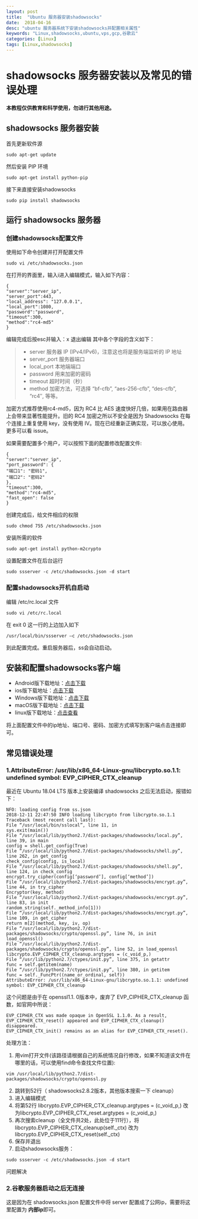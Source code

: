 ```yaml
---
layout: post
title:  "Ubuntu 服务器安装shadowsocks"
date:  2018-04-16
desc: "ubuntu 服务器系统下安装shadowsocks并配置相关属性"
keywords: "Linux,shadowsocks,ubuntu,vps,gcp,谷歌云"
categories: [Linux]
tags: [Linux,shadowsocks]
---
```

# shadowsocks 服务器安装以及常见的错误处理

**本教程仅供教育和科学使用，勿进行其他用途。**

## shadowsocks 服务器安装

首先更新软件源

```
sudo apt-get update
```

然后安装 PIP 环境

```
sudo apt-get install python-pip
```

接下来直接安装shadowsocks

```
sudo pip install shadowsocks
```

## 运行 shadowsocks 服务器

### 创建shadowsocks配置文件

使用如下命令创建并打开配置文件

```
sudo vi /etc/shadowsocks.json
```

在打开的界面里，输入i进入编辑模式，输入如下内容：

```
{
"server":"server_ip",
"server_port":443,
"local_address": "127.0.0.1",
"local_port":1080,
"password":"password",
"timeout":300,
"method":"rc4-md5"
}
```

编辑完成后按esc并输入：x 退出编辑
其中各个字段的含义如下：
> - server	服务器 IP (IPv4/IPv6)，注意这也将是服务端监听的 IP 地址
> - server_port	服务器端口
> - local_port	本地端端口
> - password	用来加密的密码
> - timeout	超时时间（秒）
> - method	加密方法，可选择 “bf-cfb”, “aes-256-cfb”, “des-cfb”, “rc4″, 等等。


加密方式推荐使用rc4-md5，因为 RC4 比 AES 速度快好几倍，如果用在路由器上会带来显著性能提升。旧的 RC4 加密之所以不安全是因为 Shadowsocks 在每个连接上重复使用 key，没有使用 IV。现在已经重新正确实现，可以放心使用。更多可以看 issue。

如果需要配置多个用户，可以按照下面的配置修改配置文件:

```
{
"server":"server_ip",
"port_password": {
"端口1": "密码1",
"端口2": "密码2"
},
"timeout":300,
"method":"rc4-md5",
"fast_open": false
}
```

创建完成后，给文件相应的权限

```
sudo chmod 755 /etc/shadowsocks.json
```

安装所需的软件

```
sudo apt-get install python-m2crypto
```

设置配置文件在后台运行
```
sudo ssserver -c /etc/shadowsocks.json -d start
```

### 配置shadowsocks开机自启动

编辑 /etc/rc.local 文件

```
sudo vi /etc/rc.local
```

在 exit 0 这一行的上边加入如下

```
/usr/local/bin/ssserver –c /etc/shadowsocks.json
```

到此配置完成。重启服务器后，ss会自动启动。

## 安装和配置shadowsocks客户端

- Android版下载地址：[点击下载](https://github.com/shadowsocks/shadowsocks-android/releases/download/v4.5.6/shadowsocks--universal-4.5.6.apk)
- ios版下载地址：[点击下载](https://www.25pp.com/ios/detail_1923429/)
- Windows版下载地址：[点击下载](https://github.com/shadowsocks/shadowsocks-windows/releases/download/4.0.9/Shadowsocks-4.0.9.zip)
- macOS版下载地址：[点击下载](https://github.com/shadowsocks/ShadowsocksX-NG/releases/download/v1.7.1/ShadowsocksX-NG.1.7.1.zip)
- linux版下载地址：[点击查看](https://github.com/shadowsocks/shadowsocks-qt5/wiki/Installation)

将上面配置文件中的ip地址、端口号、密码、加密方式填写到客户端点击连接即可。

## 常见错误处理

### 1.AttributeError: /usr/lib/x86_64-Linux-gnu/libcrypto.so.1.1: undefined symbol: EVP_CIPHER_CTX_cleanup

最近在 Ubuntu 18.04 LTS 版本上安装编译 shadowsocks 之后无法启动，报错如下：

```
NFO: loading config from ss.json 
2018-12-11 22:47:50 INFO loading libcrypto from libcrypto.so.1.1 
Traceback (most recent call last): 
File “/usr/local/bin/sslocal”, line 11, in 
sys.exit(main()) 
File “/usr/local/lib/python2.7/dist-packages/shadowsocks/local.py”, line 39, in main 
config = shell.get_config(True) 
File “/usr/local/lib/python2.7/dist-packages/shadowsocks/shell.py”, line 262, in get_config 
check_config(config, is_local) 
File “/usr/local/lib/python2.7/dist-packages/shadowsocks/shell.py”, line 124, in check_config 
encrypt.try_cipher(config[‘password’], config[‘method’]) 
File “/usr/local/lib/python2.7/dist-packages/shadowsocks/encrypt.py”, line 44, in try_cipher 
Encryptor(key, method) 
File “/usr/local/lib/python2.7/dist-packages/shadowsocks/encrypt.py”, line 83, in init 
random_string(self._method_info[1])) 
File “/usr/local/lib/python2.7/dist-packages/shadowsocks/encrypt.py”, line 109, in get_cipher 
return m[2](method, key, iv, op) 
File “/usr/local/lib/python2.7/dist-packages/shadowsocks/crypto/openssl.py”, line 76, in init 
load_openssl() 
File “/usr/local/lib/python2.7/dist-packages/shadowsocks/crypto/openssl.py”, line 52, in load_openssl 
libcrypto.EVP_CIPHER_CTX_cleanup.argtypes = (c_void_p,) 
File “/usr/lib/python2.7/ctypes/init.py”, line 375, in getattr 
func = self.getitem(name) 
File “/usr/lib/python2.7/ctypes/init.py”, line 380, in getitem 
func = self._FuncPtr((name_or_ordinal, self)) 
AttributeError: /usr/lib/x86_64-Linux-gnu/libcrypto.so.1.1: undefined symbol: EVP_CIPHER_CTX_cleanup
```

这个问题是由于在 openssl1.1. 0版本中，废弃了 EVP_CIPHER_CTX_cleanup 函数，如官网中所说：

```
EVP_CIPHER_CTX was made opaque in OpenSSL 1.1.0. As a result, EVP_CIPHER_CTX_reset() appeared and EVP_CIPHER_CTX_cleanup() disappeared. 
EVP_CIPHER_CTX_init() remains as an alias for EVP_CIPHER_CTX_reset().
```

处理方法：

1. 用vim打开文件(该路径请根据自己的系统情况自行修改，如果不知道该文件在哪里的话，可以使用find命令查找文件位置):

```
vim /usr/local/lib/python2.7/dist-packages/shadowsocks/crypto/openssl.py
```

2. 跳转到52行（ shadowsocks2.8.2版本，其他版本搜索一下 cleanup）
3. 进入编辑模式
4. 将第52行 libcrypto.EVP_CIPHER_CTX_cleanup.argtypes = (c_void_p,) 改为libcrypto.EVP_CIPHER_CTX_reset.argtypes = (c_void_p,)
5. 再次搜索cleanup（全文件共2处，此处位于111行），将libcrypto.EVP_CIPHER_CTX_cleanup(self._ctx) 改为libcrypto.EVP_CIPHER_CTX_reset(self._ctx)
6. 保存并退出
7. 启动shadowsocks服务：

```
sudo ssserver -c /etc/shadowsocks.json -d start
```

问题解决

### 2.谷歌服务器启动之后无连接

这是因为在 shadowsocks.json 配置文件中将 server 配置成了公网ip，需要将这里配置为 **内部ip**即可。